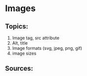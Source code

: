 # Images

## Topics:

1. Image tag, src attribute
2. Alt, title
3. Image formats (svg, jpeg, png, gif)
4. image sizes


## Sources:

